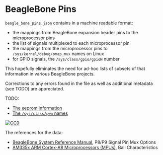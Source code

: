 # BeagleBone Pins

`beagle_bone_pins.json` contains in a machine readable format:

* the mappings from BeagleBone expansion header pins to the microprocessor pins
* the list of signals multiplexed to each microprocessor pin
* the mappings from the microprocessor pins to `/sys/kernel/debug/omap_mux`
  names on Linux
* for GPIO signals, the `/sys/class/gpio/gpioN` number

This hopefully eliminates the need for ad-hoc lists of subsets of that
information in various BeagleBone projects.

Corrections to any errors found in the file as well as additional metadata (see
TODO) are appreciated.

TODO:

* [The eeprom information](https://github.com/jadonk/bonescript/blob/master/node_modules/bonescript/bone.js)
* [The `/sys/class/pwm` names](https://github.com/jadonk/bonescript/blob/master/node_modules/bonescript/bone.js)

[![CC0](http://i.creativecommons.org/p/zero/1.0/88x31.png)](http://creativecommons.org/publicdomain/zero/1.0/)

The references for the data:

* [BeagleBone System Reference Manual](http://beagleboard.org/static/beaglebone/latest/Docs/Hardware/BONE_SRM.pdf), P8/P9 Signal Pin Mux Options
* [AM335x ARM Cortex-A8 Microprocessors (MPUs)](http://www.ti.com/lit/gpn/am3359), Ball Characteristics
